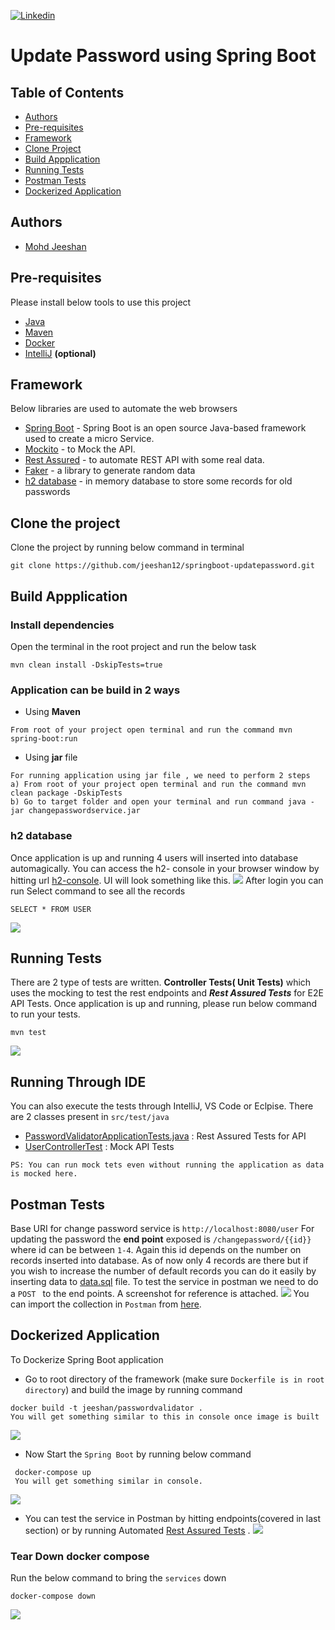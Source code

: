 [![Linkedin](https://img.shields.io/badge/LinkedIn-0077B5?style=for-the-badge&logo=linkedin&logoColor=white)](https://www.linkedin.com/in/mohdjeeshan)

# Update Password using Spring Boot

## Table of Contents

- [Authors](#authors)
- [Pre-requisites](#pre-requisites)
- [Framework](#framework)
- [Clone Project](#clone-project)
- [Build Appplication](#build-project)
- [Running Tests](#running-tests)
- [Postman Tests](#postman-tests)
- [Dockerized Application](#dockerized-application)

## Authors
* [Mohd Jeeshan](https://github.com/jeeshan12)

## Pre-requisites
Please install below tools to use this project

* [Java](https://www.java.com/en/download/)
* [Maven](https://maven.apache.org/download.cgi)
* [Docker](https://www.docker.com/)
* [IntelliJ](https://www.jetbrains.com/idea/download/) **(optional)**

## Framework
Below libraries are used to automate the web browsers
* [Spring Boot](https://testng.org/doc/) - Spring Boot is an open source Java-based framework used to create a micro Service.
* [Mockito](https://site.mockito.org/) - to Mock the API.
* [Rest Assured](https://github.com/bonigarcia/webdrivermanager) - to automate REST API with some real data.
* [Faker](https://github.com/DiUS/java-faker) - a library to generate random data
* [h2 database](https://www.h2database.com/html/main.html) - in memory database to store some records for old passwords


## Clone the project
Clone the project by running below command in terminal
```
git clone https://github.com/jeeshan12/springboot-updatepassword.git
```

## Build Appplication
### Install dependencies
Open the terminal in the root project and run the below task
```
mvn clean install -DskipTests=true
```
### Application can be build in 2 ways
* Using **Maven**
```
From root of your project open terminal and run the command mvn spring-boot:run
```
* Using **jar** file
```
For running application using jar file , we need to perform 2 steps
a) From root of your project open terminal and run the command mvn clean package -DskipTests
b) Go to target folder and open your terminal and run command java -jar changepasswordservice.jar
```

### h2 database
Once application is up and running 4 users will inserted into database automagically. You can access the h2- console in your browser window by hitting url [h2-console](http://localhost:8080/console/h2-console). UI will look something like this.
![](https://github.com/jeeshan12/springboot-updatepassword/blob/main/screenshots/h2-db-console.png)
After login you can run Select command to see all the records
```
SELECT * FROM USER
```
![](https://github.com/jeeshan12/springboot-updatepassword/blob/main/screenshots/DBRecords.png)
## Running Tests
There are 2 type of tests are written. **Controller Tests( Unit Tests)** which uses the mocking to test the rest endpoints and ***Rest Assured Tests*** for E2E API Tests.
Once application is up and running, please run below command to run your tests.
```
mvn test
```
![](https://github.com/jeeshan12/springboot-updatepassword/blob/main/screenshots/mocktests.png)
## Running Through IDE
You can also execute the tests through IntelliJ, VS Code or Eclpise.
There are 2 classes present in `src/test/java`
* [PasswordValidatorApplicationTests.java](https://github.com/jeeshan12/springboot-updatepassword/blob/main/src/test/java/com/password/PasswordValidatorApplicationTests.java)  : Rest Assured Tests for API
* [UserControllerTest](https://github.com/jeeshan12/springboot-updatepassword/tree/main/src/test/java/com/password/controller/UserControllerTest) : Mock API Tests

```
PS: You can run mock tets even without running the application as data is mocked here.
```

## Postman Tests
Base URI for change password service is `http://localhost:8080/user`
For updating the password the **end point** exposed is `/changepassword/{{id}}` where id can be between `1-4`. Again this id depends on the number on records inserted into database. As of now only 4 records are there but if you wish to increase the number of default records you can do it easily by inserting data to  [data.sql](https://github.com/jeeshan12/springboot-updatepassword/blob/main/src/main/resources/data.sql) file.
To test the service in postman we need to do a `POST ` to the end points. A screenshot for reference is attached.
![](https://github.com/jeeshan12/springboot-updatepassword/blob/main/screenshots/postman_post.png)
You can import the collection in `Postman` from [here](https://github.com/jeeshan12/springboot-updatepassword/tree/main/postmancollection).

## Dockerized Application

To Dockerize Spring Boot application
* Go to root directory of the framework (make sure `Dockerfile is in root directory`) and build the image by running command
```
docker build -t jeeshan/passwordvalidator . 
You will get something similar to this in console once image is built
```
![](https://github.com/jeeshan12/springboot-updatepassword/blob/main/screenshots/dockerbuild.png)
* Now Start the `Spring Boot` by running below command
```
 docker-compose up 
 You will get something similar in console. 
```
![](https://github.com/jeeshan12/springboot-updatepassword/blob/main/screenshots/dockercomposeup.png)
* You can test the service in Postman by hitting endpoints(covered in last section) or by running Automated [Rest Assured Tests](https://github.com/jeeshan12/springboot-updatepassword/blob/main/src/test/java/com/password/PasswordValidatorApplicationTests.java) .
![](https://github.com/jeeshan12/springboot-updatepassword/blob/main/screenshots/restassuredtests.png)

### Tear Down docker compose

Run the below command to bring the `services` down
```
docker-compose down
```
![](https://github.com/jeeshan12/springboot-updatepassword/blob/main/screenshots/dopckercomposedown.png)
